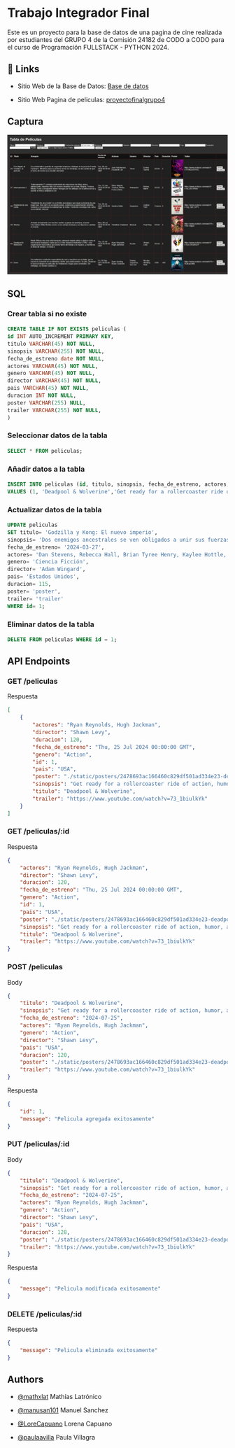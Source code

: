 # Trabajo Integrador Final

Este es un proyecto para la base de datos de una pagina de cine realizada por estudiantes del GRUPO 4 de la Comisión 24182 de CODO a CODO para el curso de Programación FULLSTACK - PYTHON 2024.

## 🔗 Links
- Sitio Web de la Base de Datos: [Base de datos](https://mathxlat.pythonanywhere.com/peliculas)


- Sitio Web Pagina de peliculas: [proyectofinalgrupo4](https://proyectofinalgrupo4.netlify.app/)

## Captura

![Screenshot](Captura-pantalla.jpeg)


## SQL

### Crear tabla si no existe
```sql
CREATE TABLE IF NOT EXISTS peliculas (
id INT AUTO_INCREMENT PRIMARY KEY,
titulo VARCHAR(45) NOT NULL,
sinopsis VARCHAR(255) NOT NULL,
fecha_de_estreno date NOT NULL,
actores VARCHAR(45) NOT NULL,
genero VARCHAR(45) NOT NULL,
director VARCHAR(45) NOT NULL,
pais VARCHAR(45) NOT NULL,
duracion INT NOT NULL,
poster VARCHAR(255) NULL,
trailer VARCHAR(255) NOT NULL,
)
```
### Seleccionar datos de la tabla
```sql
SELECT * FROM peliculas;
```
### Añadir datos a la tabla
```sql
INSERT INTO peliculas (id, titulo, sinopsis, fecha_de_estreno, actores, genero, director, pais, duracion, poster, trailer)
VALUES (1, 'Deadpool & Wolverine','Get ready for a rollercoaster ride of action, humor, and unexpected twists as Deadpool and Wolverine embark on an epic adventure that will leave a lasting impact on the MCU and its beloved characters.','2024-07-25','Ryan Reynolds, Hugh Jackman','Action','Shawn Levy','USA',120,'https://cdn.marvel.com/content/1x/deadpoolandwolverine_lob_crd_02.jpg','https://www.youtube.com/watch?v=73_1biulkYk');
```
### Actualizar datos de la tabla
```sql
UPDATE peliculas
SET titulo= 'Godzilla y Kong: El nuevo imperio',
sinopsis= 'Dos enemigos ancestrales se ven obligados a unir sus fuerzas contra un nuevo enemigo En Godzilla x Kong: the new empire, un enemigo ancestral resurge de la oscuridad, decidido a desatar el caos absoluto en el mundo. Ante una amenaza imparable, los legendarios Godzilla y Kong deben dejar de lado su histórica rivalidad y trabajar juntos. Mientras todos se preparan para la batalla, importantes descubrimientos del pasado se revelan, brindando información sobre el origen de la Isla Calavera y la enigmática rivalidad entre especies, que ha perdurado a lo largo de generaciones.',
fecha_de_estreno= '2024-03-27',
actores= 'Dan Stevens, Rebecca Hall, Brian Tyree Henry, Kaylee Hottle, Fala Chen, Alex Ferns, Rachel House',
genero= 'Ciencia Ficción',
director= 'Adam Wingard',
pais= 'Estados Unidos',
duracion= 115,
poster= 'poster',
trailer= 'trailer'
WHERE id= 1;


```
### Eliminar datos de la tabla
```sql
DELETE FROM peliculas WHERE id = 1;
```

## API Endpoints

### GET /peliculas
Respuesta
```json
[
    {
        "actores": "Ryan Reynolds, Hugh Jackman",
        "director": "Shawn Levy",
        "duracion": 120,
        "fecha_de_estreno": "Thu, 25 Jul 2024 00:00:00 GMT",
        "genero": "Action",
        "id": 1,
        "pais": "USA",
        "poster": "./static/posters/2478693ac166460c829df501ad334e23-deadpoolandwolverine.jpg",
        "sinopsis": "Get ready for a rollercoaster ride of action, humor, and unexpected twists as Deadpool and Wolverine embark on an epic adventure that will leave a lasting impact on the MCU and its beloved characters.",
        "titulo": "Deadpool & Wolverine",
        "trailer": "https://www.youtube.com/watch?v=73_1biulkYk"
    }
]
```
### GET /peliculas/:id
Respuesta
```json
{
    "actores": "Ryan Reynolds, Hugh Jackman",
    "director": "Shawn Levy",
    "duracion": 120,
    "fecha_de_estreno": "Thu, 25 Jul 2024 00:00:00 GMT",
    "genero": "Action",
    "id": 1,
    "pais": "USA",
    "poster": "./static/posters/2478693ac166460c829df501ad334e23-deadpoolandwolverine.jpg",
    "sinopsis": "Get ready for a rollercoaster ride of action, humor, and unexpected twists as Deadpool and Wolverine embark on an epic adventure that will leave a lasting impact on the MCU and its beloved characters.",
    "titulo": "Deadpool & Wolverine",
    "trailer": "https://www.youtube.com/watch?v=73_1biulkYk"
}
```

### POST /peliculas
Body
```json
{
    "titulo": "Deadpool & Wolverine",
    "sinopsis": "Get ready for a rollercoaster ride of action, humor, and unexpected twists as Deadpool and Wolverine embark on an epic adventure that will leave a lasting impact on the MCU and its beloved characters.",
    "fecha_de_estreno": "2024-07-25",
    "actores": "Ryan Reynolds, Hugh Jackman",
    "genero": "Action",
    "director": "Shawn Levy",
    "pais": "USA",
    "duracion": 120,
    "poster": "./static/posters/2478693ac166460c829df501ad334e23-deadpoolandwolverine.jpg",
    "trailer": "https://www.youtube.com/watch?v=73_1biulkYk"
}
```
Respuesta
```json
{
    "id": 1,
    "message": "Pelicula agregada exitosamente"
}
```

### PUT /peliculas/:id
Body
```json
{
    "titulo": "Deadpool & Wolverine",
    "sinopsis": "Get ready for a rollercoaster ride of action, humor, and unexpected twists as Deadpool and Wolverine embark on an epic adventure that will leave a lasting impact on the MCU and its beloved characters.",
    "fecha_de_estreno": "2024-07-25",
    "actores": "Ryan Reynolds, Hugh Jackman",
    "genero": "Action",
    "director": "Shawn Levy",
    "pais": "USA",
    "duracion": 128,
    "poster": "./static/posters/2478693ac166460c829df501ad334e23-deadpoolandwolverine.jpg",
    "trailer": "https://www.youtube.com/watch?v=73_1biulkYk"
}
```

Respuesta
```json
{
    "message": "Pelicula modificada exitosamente"
}
```

### DELETE /peliculas/:id
Respuesta
```json
{
    "message": "Pelicula eliminada exitosamente"
}
```

## Authors

- [@mathxlat](https://github.com/mathxlat)
Mathías Latrónico

- [@manusan101](https://github.com/manusan101)
Manuel Sanchez

- [@LoreCapuano](https://github.com/LoreCapuano)
Lorena Capuano

- [@paulaavilla](https://github.com/paulaavilla)
Paula Villagra